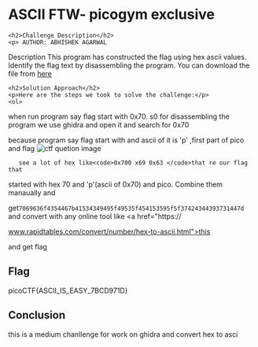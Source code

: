 
<!DOCTYPE html>
<html>
 <title>ASCII FTW- picogym exclusive</title>
<body>
    <h1>ASCII FTW- picogym exclusive</h1>

    <h2>Challenge Description</h2>
    <p> AUTHOR: ABHISHEK AGARWAL

Description
This program has constructed the flag using hex ascii values. Identify the flag text by disassembling the program.
You can download the file from  <a href="https://phantom1ss.github.io/blog/2024/practice/picoctf/ASCIIFTW/asciiftw">here</a>

</p>

    <h2>Solution Approach</h2>
    <p>Here are the steps we took to solve the challenge:</p>
    <ol>
when run program say flag start with 0x70. s0
for disassembling the program we use ghidra and open it and search for 0x70 

because program say flag start with and ascii of it is 'p' ,first part of pico and flag
    <img src=" https://phantom1ss.github.io/blog/2024/practice/picoctf/ASCIIFTW/asciftwng.png" alt="ctf quetion image" class="inline"/>

       see a lot of hex like<code>0x700 x69 0x63 </code>that re our flag that 

started with hex 70 and 'p'(ascii of 0x70) and pico. Combine them manaually and 

get<code>7069636f4354467b41534349495f49535f454153595f5f37424344393731447d</code> and convert with any online tool like <a href="https://

www.rapidtables.com/convert/number/hex-to-ascii.html">this</a>

and get flag
    </ol>
<br>
    <h2>Flag</h2>
    <p class="flag">picoCTF{ASCII_IS_EASY_7BCD971D}
</p>
    <h2>Conclusion</h2>
    <p>this is a    medium chanllenge for work on ghidra and convert hex to asci
</body>
</html>



